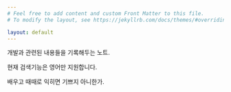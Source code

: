 ```yaml
---
# Feel free to add content and custom Front Matter to this file.
# To modify the layout, see https://jekyllrb.com/docs/themes/#overriding-theme-defaults

layout: default
---
```


개발과 관련된 내용들을 기록해두는 노트.

현재 검색기능은 영어만 지원합니다.

배우고 때때로 익히면 기쁘지 아니한가.

